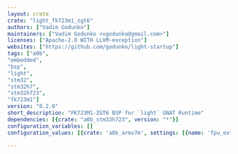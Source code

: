 ```yaml
---
layout: crate
crate: "light_fk723m1_zgt6"
authors: ["Vadim Godunko"]
maintainers: ["Vadim Godunko <vgodunko@gmail.com>"]
licenses: ["Apache-2.0 WITH LLVM-exception"]
websites: ["https://github.com/godunko/light-startup"]
tags: ["a0b",
"embedded",
"bsp",
"light",
"stm32",
"stm32h7",
"stm32h723",
"fk723m1"]
version: "0.2.0"
short_description: "FK723M1-ZGT6 BSP for `light` GNAT Runtime"
dependencies: [{crate: "a0b_stm32h723", version: "*"}]
configuration_variables: []
configuration_values: [{crate: 'a0b_armv7m', settings: [{name: 'fpu_extension', value: "VFPv5"}]}]

---
```



